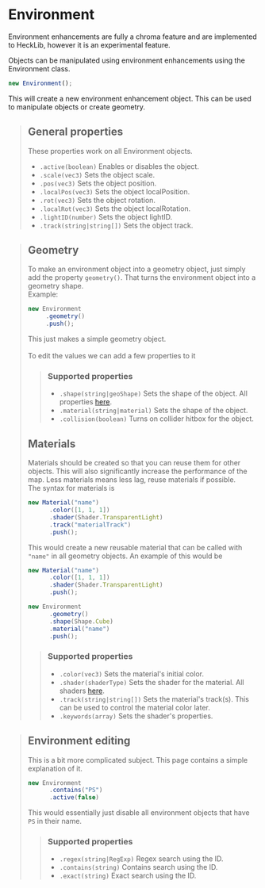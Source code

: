 # Environment
Environment enhancements are fully a chroma feature and are implemented to HeckLib, however it is an experimental feature. 

Objects can be manipulated using environment enhancements using the Environment class.
```ts
new Environment();
```
This will create a new environment enhancement object. This can be used to manipulate objects or create geometry.
> ## General properties
> These properties work on all Environment objects.
> - `.active(boolean)` Enables or disables the object.
> - `.scale(vec3)` Sets the object scale.
> - `.pos(vec3)` Sets the object position.
> - `.localPos(vec3)` Sets the object localPosition.
> - `.rot(vec3)` Sets the object rotation.
> - `.localRot(vec3)` Sets the object localRotation.
> - `.lightID(number)` Sets the object lightID.
> - `.track(string|string[])` Sets the object track.

> ## Geometry
> To make an environment object into a geometry object, just simply add the property `geometry()`. That turns the environment object into a geometry shape.<br>Example:
> ```ts
> new Environment
>      .geometry()
>      .push();
> ```
> This just makes a simple geometry object.<br><br>To edit the values we can add a few properties to it
>> ### Supported properties 
>> - `.shape(string|geoShape)` Sets the shape of the object. All properties <a href="https://github.com/Heck-Library/HeckLib/blob/main/doc/properties.md#geometry-properties">here</a>.
>> - `.material(string|material)` Sets the shape of the object.
>> - `.collision(boolean)` Turns on collider hitbox for the object.
> ## Materials
> Materials should be created so that you can reuse them for other objects. This will also significantly increase the performance of the map. Less materials means less lag, reuse materials if possible.<br>The syntax for materials is
> ```ts
> new Material("name")
>       .color([1, 1, 1])
>       .shader(Shader.TransparentLight)
>       .track("materialTrack")
>       .push();
> ```
> This would create a new reusable material that can be called with `"name"` in all geometry objects. An example of this would be
> ```ts
> new Material("name")
>       .color([1, 1, 1])
>       .shader(Shader.TransparentLight)
>       .push();
>
> new Environment
>       .geometry()
>       .shape(Shape.Cube)
>       .material("name")
>       .push();
> ```
>> ### Supported properties
>> - `.color(vec3)` Sets the material's initial color.
>> - `.shader(shaderType)` Sets the shader for the material. All shaders <a href="https://github.com/Heck-Library/HeckLib/blob/main/doc/properties.md#shader-properties">here</a>.
>> - `.track(string|string[])` Sets the material's track(s). This can be used to control the material color later.
>> - `.keywords(array)` Sets the shader's properties.

> ## Environment editing
> This is a bit more complicated subject. This page contains a simple explanation of it.
> ```ts
> new Environment
>       .contains("PS")
>       .active(false)
> ```
> This would essentially just disable all environment objects that have `PS` in their name.
>> ### Supported properties
>> - `.regex(string|RegExp)` Regex search using the ID.
>> - `.contains(string)` Contains search using the ID.
>> - `.exact(string)` Exact search using the ID.